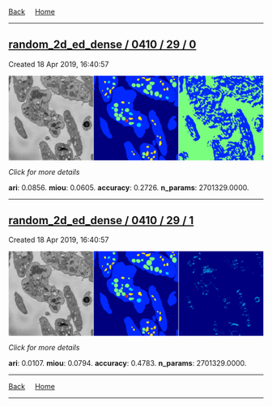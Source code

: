 
[Back](..)&nbsp;&nbsp;&nbsp;&nbsp;&nbsp;[Home](https://leapmanlab.github.io/snapshots)

---

<div class="summary"><a href="0"><h2>random_2d_ed_dense / 0410 / 29 / 0</h2></a><p>Created 18 Apr 2019, 16:40:57
</p><a href="0"><img src="0/media/summary.png" align="center"></a><p>
<i>Click for more details</i>
</p></div>

**ari**: 0.0856. **miou**: 0.0605. **accuracy**: 0.2726. **n_params**: 2701329.0000. 

---

<div class="summary"><a href="1"><h2>random_2d_ed_dense / 0410 / 29 / 1</h2></a><p>Created 18 Apr 2019, 16:40:57
</p><a href="1"><img src="1/media/summary.png" align="center"></a><p>
<i>Click for more details</i>
</p></div>

**ari**: 0.0107. **miou**: 0.0794. **accuracy**: 0.4783. **n_params**: 2701329.0000. 

---

[Back](..)&nbsp;&nbsp;&nbsp;&nbsp;&nbsp;[Home](https://leapmanlab.github.io/snapshots)

---